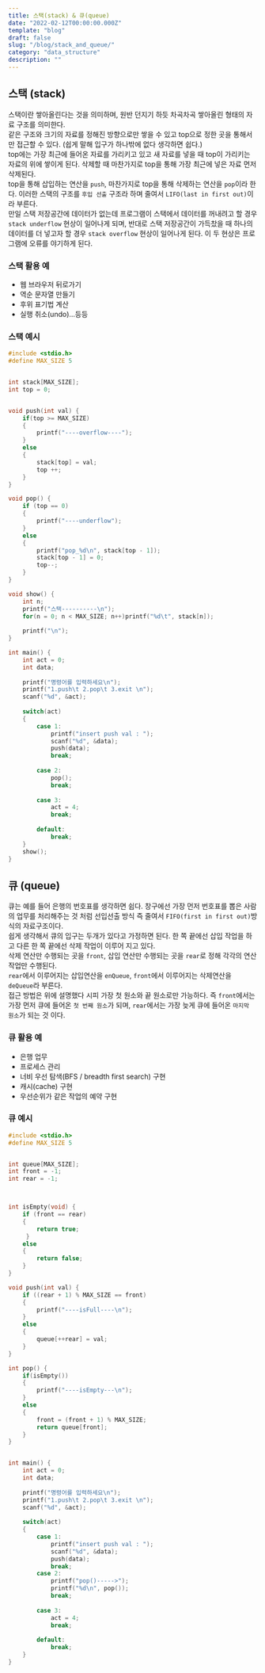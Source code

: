 ```yaml
---
title: 스택(stack) & 큐(queue)
date: "2022-02-12T00:00:00.000Z"
template: "blog"
draft: false
slug: "/blog/stack_and_queue/"
category: "data_structure"
description: ""
---
```


## 스택 (stack)
스택이란 쌓아올린다는 것을 의미하며, 원반 던지기 하듯 차곡차곡 쌓아올린 형태의 자료 구조를 의미한다.   
같은 구조와 크기의 자료를 정해진 방향으로만 쌓을 수 있고 top으로 정한 곳을 통해서만 접근할 수 있다. (쉽게 말해 입구가 하나밖에 없다 생각하면 쉽다.)   
top에는 가장 최근에 들어온 자료를 가리키고 있고 새 자료를 넣을 때 top이 가리키는 자료의 위에 쌓이게 된다. 삭제할 때 마찬가지로 top을 통해 가장 최근에 넣은 자료 먼저 삭제된다.   
top을 통해 삽입하는 연산을 `push`, 마찬가지로 top을 통해 삭제하는 연산을 `pop`이라 한다. 이러한 스택의 구조를 `후입 선출` 구조라 하며 줄여서 `LIFO(last in first out)`이라 부른다.   
만일 스택 저장공간에 데이터가 없는데 프로그램이 스택에서 데이터를 꺼내려고 할 경우 `stack underflow` 현상이 일어나게 되며, 반대로 스택 저장공간이 가득찼을 때 하나의 데이터를 더 넣고자 할 경우 `stack overflow` 현상이 일어나게 된다. 이 두 현상은 프로그램에 오류를 야기하게 된다.

### 스택 활용 예
* 웹 브라우저 뒤로가기
* 역순 문자열 만들기
* 후위 표기법 계산
* 실행 취소(undo)...등등

### 스택 예시
```c++
#include <stdio.h>
#define MAX_SIZE 5


int stack[MAX_SIZE];
int top = 0;


void push(int val) {
	if(top >= MAX_SIZE)
	{
		printf("----overflow----");
	}
	else
	{
		stack[top] = val;
		top ++;
	}
}

void pop() {
	if (top == 0)
	{
		printf("----underflow");
	}
	else
	{
		printf("pop_%d\n", stack[top - 1]);
		stack[top - 1] = 0;
		top--;
	}
}

void show() {
	int n;
	printf("스택----------\n");
	for(n = 0; n < MAX_SIZE; n++)printf("%d\t", stack[n]);
	
	printf("\n");
}

int main() {
	int act = 0;
	int data;
	
	printf("명령어를 입력하세요\n");
	printf("1.push\t 2.pop\t 3.exit \n");
	scanf("%d", &act);
	
	switch(act)
	{
		case 1:
			printf("insert push val : ");
			scanf("%d", &data);
			push(data);
			break;
		
		case 2:
			pop();
			break;
			
		case 3:
			act = 4;
			break;
			
		default:
			break;
	}
	show();
}
```

## 큐 (queue)
큐는 예를 들어 은행의 번호표를 생각하면 쉽다. 창구에선 가장 먼저 번호표를 뽑은 사람의 업무를 처리해주는 것 처럼 선입선출 방식 즉 줄여서 `FIFO(first in first out)`방식의 자료구조이다.   
쉽게 생각해서 큐의 입구는 두개가 있다고 가정하면 된다. 한 쪽 끝에선 삽입 작업을 하고 다른 한 쪽 끝에선 삭제 작업이 이루어 지고 있다.   
삭제 연산만 수행되는 곳을 `front`, 삽입 연산만 수행되는 곳을 `rear`로 정해 각각의 연산작업만 수행된다.   
`rear`에서 이루어지는 삽입연산을 `enQueue`, `front`에서 이루어지는 삭제연산을 `deQueue`라 부른다.   
접근 방법은 위에 설명했다 시피 가장 첫 원소와 끝 원소로만 가능하다. 즉 `front`에서는 가장 먼저 큐에 들어온 `첫 번째 원소`가 되며, `rear`에서는 가장 늦게 큐에 들어온 `마지막 원소`가 되는 것 이다.

### 큐 활용 예
* 은행 업무
* 프로세스 관리
* 너비 우선 탐색(BFS / breadth first search) 구현
* 캐시(cache) 구현
* 우선순위가 같은 작업의 예약 구현

### 큐 예시
```c++
#include <stdio.h>
#define MAX_SIZE 5


int queue[MAX_SIZE];
int front = -1;
int rear = -1;



int isEmpty(void) {
	if (front == rear)
	{
		return true;	
	 } 
	else
	{
		return false;
	}
}

void push(int val) {
	if ((rear + 1) % MAX_SIZE == front)
	{
		printf("----isFull----\n");
	}
	else
	{
		queue[++rear] = val;
	}
}

int pop() {
	if(isEmpty())
	{
		printf("----isEmpty---\n");
	}
	else
	{
		front = (front + 1) % MAX_SIZE;
		return queue[front];
	}
}


int main() {
	int act = 0;
	int data;
	
	printf("명령어를 입력하세요\n");
	printf("1.push\t 2.pop\t 3.exit \n");
	scanf("%d", &act);
	
	switch(act)
	{
		case 1:
			printf("insert push val : ");
			scanf("%d", &data);
			push(data);
			break;
		case 2:
			printf("pop()----->");
			printf("%d\n", pop());
			break;
			
		case 3:
			act = 4;
			break;
			
		default:
			break;
	}
}
```